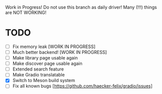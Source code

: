Work in Progress! Do not use this branch as daily driver! Many (!!!) things are NOT WORKING!

# TODO
- [ ] Fix memory leak [WORK IN PROGRESS]
- [ ] Much better backend! [WORK IN PROGRESS]
- [ ] Make library page usable again
- [ ] Make discover page usable again
- [ ] Extended search feature
- [ ] Make Gradio translatable
- [X] Switch to Meson build system
- [ ] Fix all known bugs [https://github.com/haecker-felix/gradio/issues]

